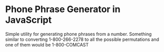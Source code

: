 Phone Phrase Generator in JavaScript
==========

Simple utility for generating phone phrases from a number. Something similar to converting 1-800-266-2278 to all the possible permutations and one of them would be 1-800-COMCAST
